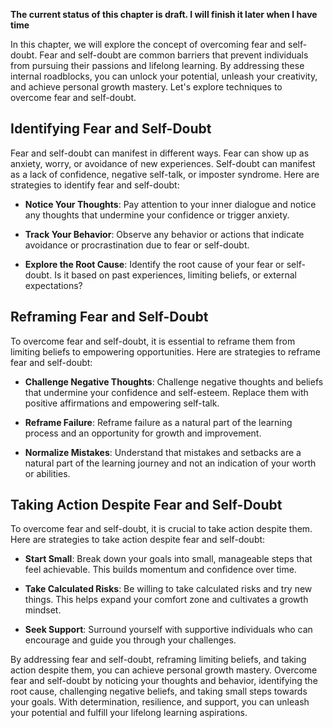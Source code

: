 **The current status of this chapter is draft. I will finish it later when I have time**

In this chapter, we will explore the concept of overcoming fear and self-doubt. Fear and self-doubt are common barriers that prevent individuals from pursuing their passions and lifelong learning. By addressing these internal roadblocks, you can unlock your potential, unleash your creativity, and achieve personal growth mastery. Let's explore techniques to overcome fear and self-doubt.

Identifying Fear and Self-Doubt
-------------------------------

Fear and self-doubt can manifest in different ways. Fear can show up as anxiety, worry, or avoidance of new experiences. Self-doubt can manifest as a lack of confidence, negative self-talk, or imposter syndrome. Here are strategies to identify fear and self-doubt:

* **Notice Your Thoughts**: Pay attention to your inner dialogue and notice any thoughts that undermine your confidence or trigger anxiety.

* **Track Your Behavior**: Observe any behavior or actions that indicate avoidance or procrastination due to fear or self-doubt.

* **Explore the Root Cause**: Identify the root cause of your fear or self-doubt. Is it based on past experiences, limiting beliefs, or external expectations?

Reframing Fear and Self-Doubt
-----------------------------

To overcome fear and self-doubt, it is essential to reframe them from limiting beliefs to empowering opportunities. Here are strategies to reframe fear and self-doubt:

* **Challenge Negative Thoughts**: Challenge negative thoughts and beliefs that undermine your confidence and self-esteem. Replace them with positive affirmations and empowering self-talk.

* **Reframe Failure**: Reframe failure as a natural part of the learning process and an opportunity for growth and improvement.

* **Normalize Mistakes**: Understand that mistakes and setbacks are a natural part of the learning journey and not an indication of your worth or abilities.

Taking Action Despite Fear and Self-Doubt
-----------------------------------------

To overcome fear and self-doubt, it is crucial to take action despite them. Here are strategies to take action despite fear and self-doubt:

* **Start Small**: Break down your goals into small, manageable steps that feel achievable. This builds momentum and confidence over time.

* **Take Calculated Risks**: Be willing to take calculated risks and try new things. This helps expand your comfort zone and cultivates a growth mindset.

* **Seek Support**: Surround yourself with supportive individuals who can encourage and guide you through your challenges.

By addressing fear and self-doubt, reframing limiting beliefs, and taking action despite them, you can achieve personal growth mastery. Overcome fear and self-doubt by noticing your thoughts and behavior, identifying the root cause, challenging negative beliefs, and taking small steps towards your goals. With determination, resilience, and support, you can unleash your potential and fulfill your lifelong learning aspirations.
